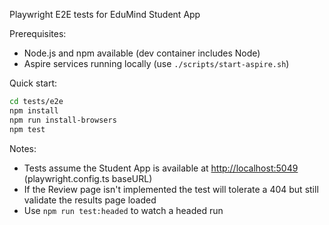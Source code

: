 Playwright E2E tests for EduMind Student App

Prerequisites:

- Node.js and npm available (dev container includes Node)
- Aspire services running locally (use `./scripts/start-aspire.sh`)

Quick start:

```bash
cd tests/e2e
npm install
npm run install-browsers
npm test
```

Notes:

- Tests assume the Student App is available at <http://localhost:5049> (playwright.config.ts baseURL)
- If the Review page isn't implemented the test will tolerate a 404 but still validate the results page loaded
- Use `npm run test:headed` to watch a headed run
